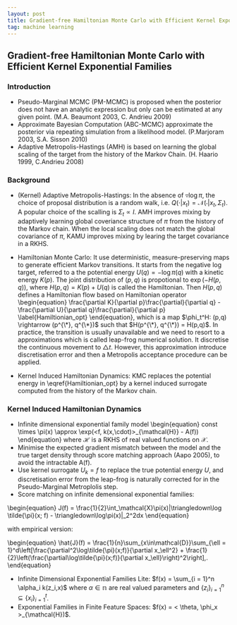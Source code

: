 ```yaml
---
layout: post
title: Gradient-free Hamiltonian Monte Carlo with Efficient Kernel Exponential Families
tag: machine learning
---
```


## Gradient-free Hamiltonian Monte Carlo with Efficient Kernel Exponential Families

### Introduction
* Pseudo-Marginal MCMC (PM-MCMC) is proposed when the posterior does not have an analytic expression but only can be estimated at any given point. (M.A. Beaumont 2003, C. Andrieu 2009)
* Approximate Bayesian Computation (ABC-MCMC) approximate the posterior via repeating simulation from a likelihood model. (P.Marjoram 2003, S.A. Sisson 2010)
* Adaptive Metropolis-Hastings (AMH) is based on learning the global scaling of the target from the history of the Markov Chain. (H. Haario 1999, C.Andrieu 2008)

### Background
* (Kernel) Adaptive Metropolis-Hastings:
  In the absence of $\triangledown \log \pi$, the choice of proposal distribution is a random walk, i.e. $Q(\cdot|x_t) = \mathcal{N}(\cdot|x_t, \Sigma_t)$. A popular choice of the scalling is $\Sigma_t \propto I$. AMH improves mixing by adaptively learning global coveriance structure of $\pi$ from the history of the Markov chain. When the local scaling does not match the global covariance of $\pi$, KAMU improves mixing by learing the target covariance in a RKHS.

* Hamiltonian Monte Carlo:
  It use deterministic, measure-preserving maps to generate efficient Markov transitions. It starts from the negative log target, referred to a the potential energy $U(q) = -\log \pi(q)$ with a kinetic energy $K(p)$. The joint distribution of $(p,q)$ is propotional to $\exp(-H(p,q))$, where $H(p,q) = K(p) + U(q)$ is called the Hamiltonian. Then $H(p,q)$ defines a Hamiltonian flow based on Hamiltonian operator
  \begin{equation} 
  \frac{\partial K}{\partial p}\frac{\partial}{\partial q} - \frac{\partial U}{\partial q}\frac{\partial}{\partial p} \label{Hamiltionian_opt}
  \end{equation}, which is a map $\phi_t^H: (p,q) \rightarrow (p^{\*}, q^{\*})$ such that $H(p^{\*}, q^{\*}) = H(p,q)$. In practice, the transition is usually unavailable and we need to resort to a approximations which is called leap-frog numerical solution. It discretise the continuous movement to $\triangle t$. However, this approximation introduce discretisation error and then a Metropolis acceptance procedure can be applied. 

* Kernel Induced Hamiltonian Dynamics: KMC replaces the potential energy in \eqref{Hamiltionian_opt} by a kernel induced surrogate computed from the history of the Markov chain. 

### Kernel Induced Hamiltonian Dynamics
* Infinite dimensional exponential family model
\begin{equation}
const \times \pi(x) \approx \exp(\<f, k(x,\cdot)\>_{\mathcal{H}} - A(f))
\end{equation}
where $\mathcal{H}$ is a RKHS of real valued functions on $\mathcal{X}$.
* Minimise the expected gradient mismatch between the model and the true target density through score matching approach (Aapo 2005), to avoid the intractable A(f).
* Use kernel surrogate $U_k = f$ to replace the true potential energy $U$, and discretisation error from the leap-frog is naturally corrected for in the Pseudo-Marginal Metroplolis step.
* Score matching on infinite demensional exponential families:

\begin{equation}
J(f) = \frac{1}{2}\int_\mathcal{X}\pi(x)\|\triangledown\log \tilde{\pi}(x; f) - \triangledown\log\pi(x)\|_2^2dx 
\end{equation}

with empirical version:

\begin{equation}
\hat{J}(f) = \frac{1}{n}\sum_{x\in\mathcal{D}}\sum_{\ell = 1}^d\left[\frac{\partial^2\log\tilde{\pi}(x;f)}{\partial x_\ell^2} + \frac{1}{2}\left(\frac{\partial\log\tilde{\pi}(x;f)}{\partial x_\ell}\right)^2\right]\,.
\end{equation}

* Infinite Dimensional Exponential Families Lite: $f(x) = \sum_{i = 1}^n \alpha_i k(z_i,x)$ where $\alpha\in \mathbb{n}$ are real valued parameters and $\{z_i\}_{i = 1}^n \subseteq \{x_i\}_{i = 1}^t$.
* Exponential Families in Finite Feature Spaces: $f(x) = \< \theta, \phi_x \>_{\mathcal{H})$.